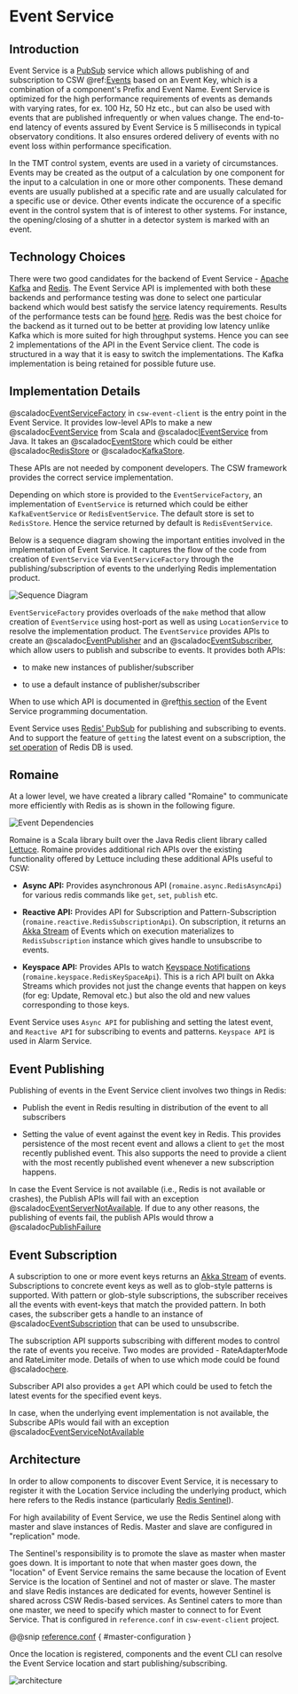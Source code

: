 # Event Service

## Introduction

Event Service is a [PubSub](https://en.wikipedia.org/wiki/Publish%E2%80%93subscribe_pattern) service which allows publishing of and subscription to 
CSW @ref:[Events](./../../params/events.md) based on an Event Key, which is a combination of a component's Prefix and Event Name. 
Event Service is optimized for the high performance requirements of events as demands with varying rates, for ex. 100 Hz, 50 Hz etc., but
can also be used with events that are published infrequently or when values change.
The end-to-end latency of events assured by Event Service is 5 milliseconds in typical observatory conditions. 
It also ensures ordered delivery of events with no event loss within performance specification. 

In the TMT control system, events are used in a variety of circumstances. 
Events may be created as the output of a calculation by one component for the input to a calculation in 
one or more other components. These demand events are usually published at a specific rate and are usually
calculated for a specific use or device. Other events indicate the occurence of a specific event in the control system
that is of interest to other systems. For instance, the opening/closing of a shutter in a detector system is marked
with an event.

## Technology Choices

There were two good candidates for the backend of Event Service - [Apache Kafka](https://kafka.apache.org/) and [Redis](https://redis.io/). 
The Event Service API is implemented with both these backends and performance testing was done to select one particular backend 
which would best satisfy the service latency requirements. Results of the performance tests can be found 
[here](https://id.atlassian.com/login?continue=https%3A%2F%2Ftmt-project.atlassian.net%2Flogin%3FredirectCount%3D1%26dest-url%3D%252Fwiki%252Fspaces%252FDEOPSCSW%252Fpages%252F191791210%252FEvent%252BService%252BRaw%252BPerformance%252BResults%252BResults%252BMay%252BChange%26application%3Dconfluence&application=confluence).
Redis was the best choice for the backend as it turned out to be better at providing low latency 
unlike Kafka which is more suited for high throughput systems.
Hence you can see 2 implementations of the API in the Event Service client. The code is structured in a way that it is easy to switch the implementations.
The Kafka implementation is being retained for possible future use.

## Implementation Details

@scaladoc[EventServiceFactory](csw.event.client.EventServiceFactory) in `csw-event-client` is the entry point in the Event Service. 
It provides low-level APIs to make a new 
@scaladoc[EventService](csw.event.api.scaladsl.EventService) from Scala 
and @scaladoc[IEventService](csw.event.api.javadsl.IEventService) from Java.
It takes an @scaladoc[EventStore](csw.event.client.models.EventStore) which could be either
@scaladoc[RedisStore](csw.event.client.models.EventStores.RedisStore) or
@scaladoc[KafkaStore](csw.event.client.models.EventStores$$KafkaStore$).

These APIs are not needed by component developers. The CSW framework provides the correct service implementation.


Depending on which store is provided to the `EventServiceFactory`, an implementation of `EventService` is returned
 which could be either `KafkaEventService` or `RedisEventService`. The default store is set to `RedisStore`. Hence the service returned by default 
 is `RedisEventService`.
 
Below is a sequence diagram showing the important entities involved in the implementation of Event Service. 
It captures the flow of the code from creation of `EventService` via 
`EventServiceFactory` through the publishing/subscription of events to the underlying Redis implementation product.

![Sequence Diagram](sequence-diagram.png) 

`EventServiceFactory` provides overloads of the `make` method that allow creation of `EventService` using host-port 
as well as using `LocationService` to resolve the implementation product. The `EventService` provides APIs to create 
an @scaladoc[EventPublisher](csw.event.api.scaladsl.EventPublisher) and
an @scaladoc[EventSubscriber](csw.event.api.scaladsl.EventSubscriber), which allow users to publish and subscribe to events.
It provides both APIs:

* to make new instances of publisher/subscriber
 
* to use a default instance of publisher/subscriber
 
When to use which API is documented in 
@ref[this section](../../services/event.md#accessing-event-service) of the Event Service programming documentation.

 
Event Service uses [Redis' PubSub](https://redis.io/topics/pubsub) for publishing and subscribing to events.
And to support the feature of `getting` the latest event on a subscription, the [set operation](https://redis.io/commands/set) of Redis DB is used.

## Romaine

At a lower level, we have created a library called "Romaine" to communicate more efficiently with Redis as is shown in the following figure.

![Event Dependencies](event-layers.png)

Romaine is a Scala library built over the Java Redis client library called [Lettuce](https://lettuce.io/).
Romaine provides additional rich APIs over the existing functionality offered by Lettuce including these additional APIs useful to CSW:

* **Async API:** Provides asynchronous API (`romaine.async.RedisAsyncApi`) for various redis commands like `get`, `set`, `publish` etc.  

* **Reactive API:** Provides API for Subscription and Pattern-Subscription (`romaine.reactive.RedisSubscriptionApi`).
On subscription, it returns an [Akka Stream](https://doc.akka.io/docs/akka/current/stream/index.html) of Events which on execution materializes to `RedisSubscription` instance which gives handle to unsubscribe to events.

* **Keyspace API:** Provides APIs to watch [Keyspace Notifications](https://redis.io/topics/notifications) (`romaine.keyspace.RedisKeySpaceApi`).
This is a rich API built on Akka Streams which provides not just the change events that happen on keys (for eg: Update, Removal etc.) but also the old and new values corresponding to those keys.  

Event Service uses `Async API` for publishing and setting the latest event, and `Reactive API` for subscribing to events and patterns.
`Keyspace API` is used in Alarm Service.

## Event Publishing

Publishing of events in the Event Service client involves two things in Redis:

* Publish the event in Redis resulting in distribution of the event to all subscribers

* Setting the value of event against the event key in Redis. This provides persistence of the most recent event and allows 
a client to `get` the most recently published event. This also supports the need to provide a client with the most recently published
event whenever a new subscription happens.

In case the Event Service is not available (i.e., Redis is not available or crashes), the Publish APIs will fail with an exception @scaladoc[EventServerNotAvailable](csw.event.api.exceptions.EventServerNotAvailable).
If due to any other reasons, the publishing of events fail, the publish APIs would throw a @scaladoc[PublishFailure](csw.event.api.exceptions.PublishFailure)

## Event Subscription

A subscription to one or more event keys returns an [Akka Stream](https://doc.akka.io/docs/akka/current/stream/index.html) of events. 
Subscriptions to concrete event keys as well as to glob-style patterns is supported.
With pattern or glob-style subscriptions, the subscriber receives all the events with event-keys that match the provided pattern. 
In both cases, the subscriber gets a handle to an instance of @scaladoc[EventSubscription](csw.event.api.scaladsl.EventSubscription) that can be used to unsubscribe.  

The subscription API supports subscribing with different modes to control the rate of events you receive. 
Two modes are provided - RateAdapterMode and RateLimiter mode. Details of when to use which mode could be found @scaladoc[here](csw/event/api/scaladsl/SubscriptionMode).

Subscriber API also provides a `get` API which could be used to fetch the latest events for the specified event keys.

In case, when the underlying event implementation is not available, the Subscribe APIs would fail with an exception @scaladoc[EventServiceNotAvailable](csw.event.api.exceptions.EventServerNotAvailable)

## Architecture

In order to allow components to discover Event Service, it is necessary to register it with the Location Service including the underlying product, 
which here refers to the Redis instance (particularly [Redis Sentinel](https://redis.io/topics/sentinel)).

For high availability of Event Service, we use the Redis Sentinel along with master and slave instances of Redis. Master and slave are configured in "replication" mode.

The Sentinel's responsibility is to promote the slave as master when master goes down. It is important to note that when master
goes down, the "location" of Event Service remains the same because the location of Event Service is the location of Sentinel and not of master or slave.
The master and slave Redis instances are dedicated for events, however Sentinel is shared across CSW Redis-based services. 
As Sentinel caters to more than one master, we need to specify which master to connect to for Event Service.
That is configured in `reference.conf` in `csw-event-client` project. 

@@snip [reference.conf](../../../../../csw-event/csw-event-client/src/main/resources/reference.conf) { #master-configuration }
 
Once the location is registered, components and the event CLI can resolve the Event Service location and start publishing/subscribing. 

![architecture](architecture.png)